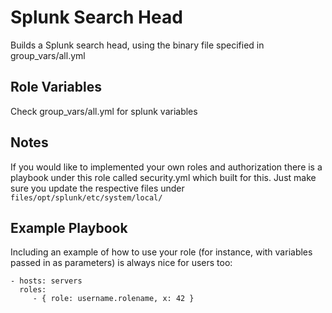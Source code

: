 Splunk Search Head
========
Builds a Splunk search head, using the binary file specified in group\_vars/all.yml

Role Variables
--------------
Check group\_vars/all.yml for splunk variables


Notes
--------------
If you would like to implemented your own roles and authorization there is a playbook under this role called security.yml which built for this. Just make sure you update the respective files under `files/opt/splunk/etc/system/local/`

Example Playbook
-------------------------

Including an example of how to use your role (for instance, with variables passed in as parameters) is always nice for users too:

    - hosts: servers
      roles:
         - { role: username.rolename, x: 42 }

